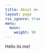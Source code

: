 ```yaml
---
title: About me
layout: page
rss_ignore: true
menu:
  main:
    weight: 90
---
```


Hello its me!